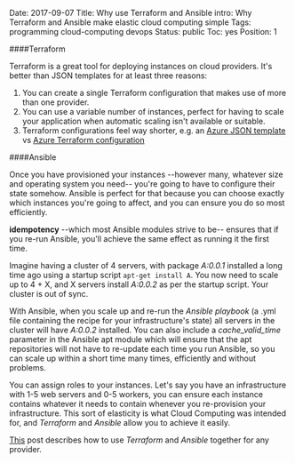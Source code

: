 Date: 2017-09-07
Title: Why use Terraform and Ansible
intro: Why Terraform and Ansible make elastic cloud computing simple
Tags: programming cloud-computing devops
Status: public
Toc: yes
Position: 1

####Terraform

Terraform is a great tool for deploying instances on cloud providers. It's better than JSON templates for at least three reasons:

1. You can create a single Terraform configuration that makes use of more than one provider.
2. You can use a variable number of instances, perfect for having to scale your application when automatic scaling isn't available or suitable.
3. Terraform configurations feel way shorter, e.g. an [Azure JSON template](https://raw.githubusercontent.com/azure/azure-quickstart-templates/master/101-vm-sshkey/azuredeploy.json) vs [Azure Terraform configuration](https://www.terraform.io/docs/providers/azure/r/instance.html#example-usage)

####Ansible

Once you have provisioned your instances --however many, whatever size and operating system you need-- you're going to have to configure their state somehow. Ansible is perfect for that because you can choose exactly which instances you're going to affect, and you can ensure you do so most efficiently.

**idempotency** --which most Ansible modules strive to be-- ensures that if you re-run Ansible, you'll achieve the same effect as running it the first time.

Imagine having a cluster of 4 servers, with package *A:0.0.1* installed a long time ago using a startup script `apt-get install A`. You now need to scale up to 4 + X, and X servers install *A:0.0.2* as per the startup script. Your cluster is out of sync.

With Ansible, when you scale up and re-run the *Ansible playbook* (a .yml file containing the recipe for your infrastructure's state) all servers in the cluster will have *A:0.0.2* installed. You can also include a *cache_valid_time* parameter in the Ansible apt module which will ensure that the apt repositories will not have to re-update each time you run Ansible, so you can scale up within a short time many times, efficiently and without problems.

You can assign roles to your instances. Let's say you have an infrastructure with 1-5 web servers and 0-5 workers, you can ensure each instance contains whatever it needs to contain whenever you re-provision your infrastructure. This sort of elasticity is what Cloud Computing was intended for, and *Terraform* and *Ansible* allow you to achieve it easily.

[This](https://yonatankoren.com/post/a3-jenkins-terraform-ansible) post describes how to use *Terraform* and *Ansible* together for any provider.

